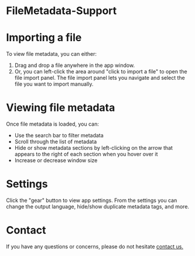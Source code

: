 # FileMetadata-Support

# Importing a file
To view file metadata, you can either:
1. Drag and drop a file anywhere in the app window.
2. Or, you can left-click the area around "click to import a file" to open the file import panel. The file import panel lets you navigate and select the file you want to import manually.

# Viewing file metadata
Once file metadata is loaded, you can:
- Use the search bar to filter metadata
- Scroll through the list of metadata
- Hide or show metadata sections by left-clicking on the arrow that appears to the right of each section when you hover over it
- Increase or decrease window size

# Settings
Click the "gear" button to view app settings. From the settings you can change the output language, hide/show duplicate metadata tags, and more.

# Contact
If you have any questions or concerns, please do not hesitate [contact us.](mailto:FileMetadataSupport@proton.me)
